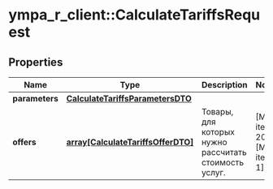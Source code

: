# ympa_r_client::CalculateTariffsRequest


## Properties
Name | Type | Description | Notes
------------ | ------------- | ------------- | -------------
**parameters** | [**CalculateTariffsParametersDTO**](CalculateTariffsParametersDTO.md) |  | 
**offers** | [**array[CalculateTariffsOfferDTO]**](CalculateTariffsOfferDTO.md) | Товары, для которых нужно рассчитать стоимость услуг. | [Max. items: 200] [Min. items: 1] 


